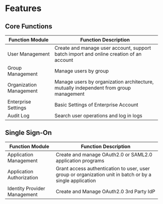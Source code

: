 # Features

## Core Functions

| Function Module | Function Description |
|---------|---------|
| User Management | Create and manage user account, support batch import and online creation of an account |
| Group Management | Manage users by group |
| Organization Management | Manage users by organization architecture, mutually independent from group management |
| Enterprise Settings | Basic Settings of Enterprise Account |
| Audit Log | Search user operations and log in logs |

## Single Sign-On

| Function Module | Function Description |
|---------|---------|
| Application Management | Create and manage OAuth2.0 or SAML2.0 application programs |
| Application Authorization | Grant access authentication to user, user group or organization unit in batch or by a single application |
| Identity Provider Management | Create and Manage OAuth2.0 3rd Party IdP |
